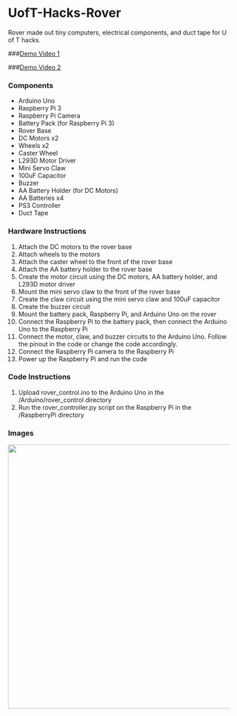# UofT-Hacks-Rover

Rover made out tiny computers, electrical components, and duct tape for U of T hacks.

###[Demo Video 1](https://vimeo.com/200539136)

###[Demo Video 2](https://vimeo.com/200539681)

### Components
- Arduino Uno
- Raspberry Pi 3
- Raspberry Pi Camera
- Battery Pack (for Raspberry Pi 3)
- Rover Base
- DC Motors x2
- Wheels x2
- Caster Wheel
- L293D Motor Driver
- Mini Servo Claw
- 100uF Capacitor 
- Buzzer
- AA Battery Holder (for DC Motors)
- AA Batteries x4
- PS3 Controller
- Duct Tape

### Hardware Instructions
1. Attach the DC motors to the rover base
2. Attach wheels to the motors
3. Attach the caster wheel to the front of the rover base
4. Attach the AA battery holder to the rover base
5. Create the motor circuit using the DC motors, AA battery holder, and L293D motor driver
6. Mount the mini servo claw to the front of the rover base
7. Create the claw circuit using the mini servo claw and 100uF capacitor
8. Create the buzzer circuit
9. Mount the battery pack, Raspberry Pi, and Arduino Uno on the rover
10. Connect the Raspberry Pi to the battery pack, then connect the Arduino Uno to the Raspberry Pi
11. Connect the motor, claw, and buzzer circuits to the Arduino Uno. Follow the pinout in the code or change the code accordingly.
12. Connect the Raspberry Pi camera to the Raspberry Pi
12. Power up the Raspberry Pi and run the code

### Code Instructions
1. Upload rover_control.ino to the Arduino Uno in the /Arduino/rover_control directory
2. Run the rover_controller.py script on the Raspberry Pi in the /RaspberryPi directory

### Images
<img src=https://github.com/cmjten/UofT-Hacks-Rover/blob/master/images/20170122_060522.jpg width=600/>
